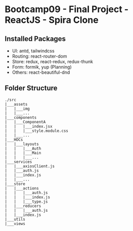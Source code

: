 # Bootcamp09 - Final Project - ReactJS - Spira Clone
## Installed Packages
- UI: antd, tailwindcss
- Routing: react-router-dom
- Store: redux, react-redux, redux-thunk
- Form: formik, yup (Planning)
- Others: react-beautiful-dnd
## Folder Structure
```
./src
|___assets
|   |___img
|   |___...
|___components
|   |___ComponentA
|   |   |___index.jsx
|   |   |___style.module.css
|   |___...
|___HOCs
|   |___layouts
|   |   |___Auth
|   |   |___Main
|   |   |___...
|___services
|   |___axiosClient.js
|   |___auth.js
|   |___index.js
|   |___...
|___store
|   |___actions
|   |   |___auth.js
|   |   |___index.js
|   |   |___type.js
|   |___reducers
|   |   |___auth.js
|   |___index.js
|___utils
|___views
```
